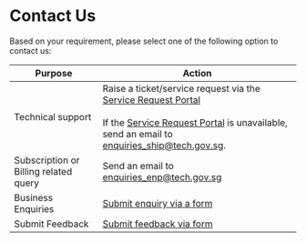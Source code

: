 # Contact Us

Based on your requirement, please select one of the following option to contact us:

|Purpose|Action|
|---|---|
|Technical support| Raise a ticket/service request via the [Service Request Portal](https://jira.ship.gov.sg/servicedesk/customer/portal/11)<br><br> If the [Service Request Portal](https://jira.ship.gov.sg/servicedesk/customer/portal/11) is unavailable, send an email to [enquiries_ship@tech.gov.sg](enquiries_ship@tech.gov.sg).
|Subscription or Billing related query|Send an email to [enquiries_enp@tech.gov.sg](enquiries_enp@tech.gov.sg)
|Business Enquiries|[Submit enquiry via a form](https://form.gov.sg/6086619c7be16c0012b35281)
|Submit Feedback|[Submit feedback via form](https://form.gov.sg/#!/6086619c7be16c0012b35281)